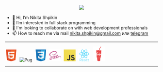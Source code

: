 <div id="header" align="center">
  <img src="https://media.giphy.com/media/du3J3cXyzhj75IOgvA/giphy.gif" width="100"/>
</div>

- 👋 Hi, I’m Nikita Shpikin
- 👀 I’m interested in full stack programming
- 💞️ I'm looking to collaborate on with web development professionals
- 📫 How to reach me via mail nikita.shpikin@gmail.com или   <a href="https://t.me/NikitaShpikin"> telegram </a>

---
<div>
  <img src="https://github.com/devicons/devicon/blob/1119b9f84c0290e0f0b38982099a2bd027a48bf1/icons/html5/html5-original.svg" title="Html5" alt="Html5" width="40" height="40"/>&nbsp;
  <img src="https://cdn.cdnlogo.com/logos/p/63/pug.svg" title="Pug" alt="Pug" width="40" height="40"/>&nbsp;
  <img src="https://github.com/devicons/devicon/blob/1119b9f84c0290e0f0b38982099a2bd027a48bf1/icons/css3/css3-original.svg" title="Css3" alt="Css3" width="40" height="40"/>&nbsp;
  <img src="https://github.com/devicons/devicon/blob/1119b9f84c0290e0f0b38982099a2bd027a48bf1/icons/sass/sass-original.svg" title="Sass" alt="Sass" width="40" height="40"/>&nbsp;
  <img src="https://github.com/devicons/devicon/blob/1119b9f84c0290e0f0b38982099a2bd027a48bf1/icons/javascript/javascript-original.svg" title="Javascript" alt="Javascript" width="40" height="40"/>&nbsp;
  <img src="https://github.com/devicons/devicon/blob/master/icons/react/react-original-wordmark.svg" title="React" alt="React" width="40" height="40"/>&nbsp;
  <img src="https://github.com/devicons/devicon/blob/master/icons/gulp/gulp-plain.svg" title="React" alt="Gulp" width="40" height="50"/>&nbsp;   
<div/>

---
<div id="stat" align="center">
    <img src="https://github-profile-summary-cards.vercel.app/api/cards/profile-details?username=nikita-shpikin&theme=github_dark" alt=""/>
    <img src="https://github-profile-summary-cards.vercel.app/api/cards/most-commit-language?username=nikita-shpikin&theme=github_dark" alt=""/>
    <img src="https://github-profile-summary-cards.vercel.app/api/cards/stats?username=nikita-shpikin&theme=github_dark" alt=""/>
</div>
